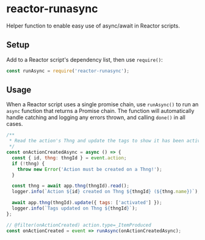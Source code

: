# reactor-runasync

Helper function to enable easy use of async/await in Reactor scripts.


## Setup

Add to a Reactor script's dependency list, then use `require()`:

```js
const runAsync = require('reactor-runasync');
```


## Usage

When a Reactor script uses a single promise chain, use `runAsync()` to run an
`async` function that returns a Promise chain. The function will automatically
handle catching and logging any errors thrown, and calling `done()` in all
cases.

```js
/**
 * Read the action's Thng and update the tags to show it has been activated.
 */
const onActionCreatedAsync = async () => {
  const { id, thng: thngId } = event.action;
  if (!thng) {
    throw new Error('Action must be created on a Thng!');
  }

  const thng = await app.thng(thngId).read();
  logger.info(`Action ${id} created on Thng ${thngId} (${thng.name})`);

  await app.thng(thngId).update({ tags: ['activated'] });
  logger.info(`Tags updated on Thng ${thngId}`);
};

// @filter(onActionCreated) action.type=_ItemProduced
const onActionCreated = event => runAsync(onActionCreatedAsync);
```

